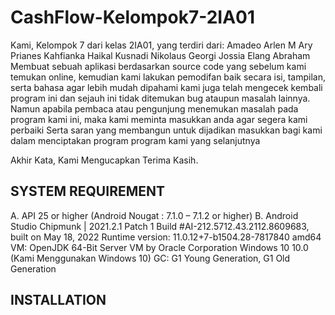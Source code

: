# CashFlow-Kelompok7-2IA01
Kami, Kelompok 7 dari kelas 2IA01, yang terdiri dari:
      Amadeo Arlen M
      Ary Prianes
      Kahfianka Haikal Kusnadi
      Nikolaus Georgi
      Jossia Elang Abraham
  Membuat sebuah aplikasi berdasarkan source code yang sebelum kami temukan online, kemudian kami lakukan pemodifan baik secara isi, tampilan, serta bahasa agar lebih mudah dipahami
  kami juga telah mengecek kembali program ini dan sejauh ini tidak ditemukan bug ataupun masalah lainnya. Namun apabila pembaca atau pengunjung menemukan masalah pada program kami ini, maka kami meminta masukkan anda agar segera kami perbaiki
  Serta saran yang membangun untuk dijadikan masukkan bagi kami dalam menciptakan program program kami yang selanjutnya
  
  Akhir Kata, Kami Mengucapkan Terima Kasih.
  
 ## SYSTEM REQUIREMENT
  A. API 25 or higher (Android Nougat : 7.1.0 – 7.1.2 or higher)
  B. Android Studio Chipmunk | 2021.2.1 Patch 1
      Build #AI-212.5712.43.2112.8609683, built on May 18, 2022
      Runtime version: 11.0.12+7-b1504.28-7817840 amd64
      VM: OpenJDK 64-Bit Server VM by Oracle Corporation
      Windows 10 10.0 (Kami Menggunakan Windows 10)
      GC: G1 Young Generation, G1 Old Generation
  
  ## INSTALLATION
 
